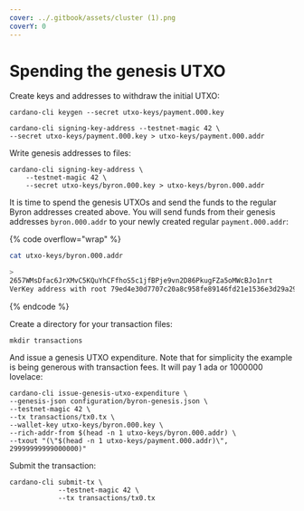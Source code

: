 ```yaml
---
cover: ../.gitbook/assets/cluster (1).png
coverY: 0
---
```


# Spending the genesis UTXO

Create keys and addresses to withdraw the initial UTXO:

```
cardano-cli keygen --secret utxo-keys/payment.000.key
```

```
cardano-cli signing-key-address --testnet-magic 42 \
--secret utxo-keys/payment.000.key > utxo-keys/payment.000.addr
```

Write genesis addresses to files:  

```
cardano-cli signing-key-address \
    --testnet-magic 42 \
    --secret utxo-keys/byron.000.key > utxo-keys/byron.000.addr
```

It is time to spend the genesis UTXOs and send the funds to the regular Byron addresses created above. You will send funds from their genesis addresses `byron.000.addr` to your newly created regular `payment.000.addr`:

{% code overflow="wrap" %}
```bash
cat utxo-keys/byron.000.addr

>
2657WMsDfac6JrXMvC5KQuYhCFfhoS5c1jfBPje9vn2D86PkugFZa5oMWcBJo1nrt
VerKey address with root 79ed4e30d7707c20a8c958fe89146fd21e1536e3d29a29e0131deabf, attributes: AddrAttributes { derivation path: {} }
```
{% endcode %}

Create a directory for your transaction files:

```
mkdir transactions
```

And issue a genesis UTXO expenditure. Note that for simplicity the example is being generous with transaction fees. It will pay 1 ada or 1000000 lovelace:  

```
cardano-cli issue-genesis-utxo-expenditure \
--genesis-json configuration/byron-genesis.json \
--testnet-magic 42 \
--tx transactions/tx0.tx \
--wallet-key utxo-keys/byron.000.key \
--rich-addr-from $(head -n 1 utxo-keys/byron.000.addr) \
--txout "(\"$(head -n 1 utxo-keys/payment.000.addr)\", 29999999999000000)"
```

Submit the transaction:

```
cardano-cli submit-tx \
            --testnet-magic 42 \
            --tx transactions/tx0.tx
```
